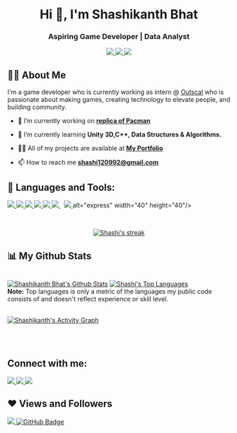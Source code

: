 <h1 align="center">Hi 👋, I'm Shashikanth Bhat</h1>
<h3 align="center">Aspiring Game Developer | Data Analyst</h3>
<p align="center">
<a href = "mailto:shashi120992@gmail.com"><img src="https://img.icons8.com/color/48/000000/gmail-new.png"/> </a>
<a href = "https://www.linkedin.com/in/shashikanthbhat12/"><img src="https://img.icons8.com/fluent/48/000000/linkedin.png"/> </a>
<a href = "https://github.com/shashi120992/"><img src="https://img.icons8.com/color/48/000000/git.png"/> </a>  
</p>


## 🙋‍♂️ About Me

I'm a game developer who is currently working as intern @ <a href="https://https://www.outscal.com/">Outscal</a> who is passionate about making games, creating technology to elevate people, and building community. 
- 🔭 I’m currently working on **[replica of Pacman](https://github.com/shashi120992/Pac-Man)**

- 🌱 I’m currently learning **Unity 3D,C++, Data Structures & Algorithms.**

- 👨‍💻 All of my projects are available at **[My Portfolio](https://shashi120992.wixsite.com/shashikanth)**

- 📫 How to reach me **shashi120992@gmail.com**

## 🚀 Languages and Tools:

<p align="left"> 
    <a href="https://replit.com/@shashi120992" target="_blank"> <img src="https://img.icons8.com/color/48/000000/c-plus-plus-logo.png"/> </a>
    <a href="https://replit.com/@shashi120992" target="_blank"><img src="https://img.icons8.com/color/48/000000/c-sharp-logo-2.png"/> </a>
    <a href="https://reactjs.org/" target="_blank"> <img src="https://img.icons8.com/ios-filled/50/000000/unity.png"/> </a>
    <a href="https://git-scm.com/" target="_blank"> <img src="https://img.icons8.com/color/48/000000/git.png"/> </a> 
    <a href="https://www.python.org" target="_blank"> <img src="https://img.icons8.com/color/48/000000/python.png"/> </a>    
    <a style="padding-right:8px;" href="https://www.mysql.com/" target="_blank"> <img src="https://img.icons8.com/fluent/50/000000/mysql-logo.png"/> </a>
    <a href="https://www.w3.org/html/" target="_blank"> <img src="https://img.icons8.com/color/48/000000/html-5.png"/> </a> 
     alt="express" width="40" height="40"/> </a>
</p>

<!-- [![React Badge](https://img.shields.io/badge/-React-61DBFB?style=for-the-badge&labelColor=black&logo=react&logoColor=61DBFB)](#)  [![Javascript Badge](https://img.shields.io/badge/-Javascript-F0DB4F?style=for-the-badge&labelColor=black&logo=javascript&logoColor=F0DB4F)](#) [![Typescript Badge](https://img.shields.io/badge/-Typescript-007acc?style=for-the-badge&labelColor=black&logo=typescript&logoColor=007acc)](#) [![Nodejs Badge](https://img.shields.io/badge/-Nodejs-3C873A?style=for-the-badge&labelColor=black&logo=node.js&logoColor=3C873A)](#) [![GraphQL Badge](https://img.shields.io/badge/-GraphQl-e535ab?style=for-the-badge&labelColor=black&logo=node.js&logoColor=e535ab)](#) -->
<br/>

<p align="center">
    <a href="https://github.com/shashi120992/github-readme-streak-stats">
        <img title="🔥 Get streak stats for your profile at git.io/streak-stats" alt="Shashi's streak" src="https://github-readme-streak-stats.herokuapp.com/?user=shashi120992&theme=vue&hide_border=true&stroke=0000"/>
    </a>
</p>

## 📊 My Github Stats

  <br/>
    <a href="https://github.com/shashi120992/github-readme-stats"><img alt="Shashikanth Bhat's Github Stats" src="https://github-readme-stats.vercel.app/api?username=shashi120992&show_icons=true&count_private=true&theme=vue&hide_border=true" /></a>
  <a href="https://github.com/shashi120992/github-readme-stats"><img alt="Shashi's Top Languages" src="https://github-readme-stats.vercel.app/api/top-langs/?username=shashi120992&langs_count=8&count_private=true&layout=compact&theme=vue&hide_border=true" /></a>
  <br/>
  <b>Note:</b> Top languages is only a metric of the languages my public code consists of and doesn't reflect experience or skill level.


<br/>
<br/>

<a href="https://github.com/shashi120992/github-readme-activity-graph"><img alt="Shashikanth's Activity Graph" src="https://activity-graph.herokuapp.com/graph?username=shashi120992&bg_color=FFFFFF&color=5BCDEC&line=5BCDEC&point=FFFFFF&hide_border=true" /></a>

<br/>
<br/>

## Connect with me:
<p align="left">

<a href = "mailto:shashi120992@gmail.com"><img src="https://img.icons8.com/color/48/000000/gmail-new.png"/> </a>
<a href = "https://www.linkedin.com/in/shashikanthbhat12/"><img src="https://img.icons8.com/fluent/48/000000/linkedin.png"/> </a>
<a href = "https://github.com/shashi120992/"><img src="https://img.icons8.com/color/48/000000/git.png"/> </a> 
  
</p>

## ❤ Views and Followers
<a href="https://github.com/shashi120992/github-profile-views-counter">
    <img src="https://komarev.com/ghpvc/?username=shashi120992">
</a>
<a href="https://github.com/shashi120992?tab=followers"><img src="https://img.shields.io/github/followers/shashi120992?label=Followers&style=social" alt="GitHub Badge"></a>
